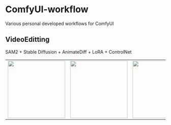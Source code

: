 # ComfyUI-workflow
Various personal developed workflows for ComfyUI

## VideoEditting
SAM2 + Stable Diffusion + AnimateDiff + LoRA + ControlNet

<table>
  <tr>
    <td align="center">
      <img src="VideoEditting/ori.gif" width="180" />
    </td>
    <td align="center">
      <img src="VideoEditting/gen1.gif" width="180" />
    </td>
    <td align="center">
      <img src="VideoEditting/gen2.gif" width="180" />
    </td>
    <td align="center">
      <img src="VideoEditting/gen3.gif" width="180" />
    </td>
  </tr>
</table>

